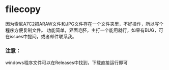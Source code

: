 # filecopy
因为索尼A7C2把ARAW文件和JPG文件存在一个文件夹里，不好操作，所以写个程序方便复制文件。
功能简单，界面毛胚，主打一个能用就行，如果有BUG，可在issues中提问，或者邮件联系我。

### 注意：
windows程序文件可以在Releases中找到，下载直接运行即可
